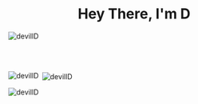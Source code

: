 <h1 align="center">Hey There, I'm D</h1>

<p align="left"> <img src="https://komarev.com/ghpvc/?username=devillD&label=Profile%20views&color=0e75b6&style=flat" alt="devillD" /> </p><br><br>

<p><img align="left" src="https://github-readme-stats.vercel.app/api/top-langs?username=devillD&show_icons=true&locale=en&layout=compact" alt="devillD" /></p>

<p>&nbsp;<img align="center" src="https://github-readme-stats.vercel.app/api?username=devillD&show_icons=true&locale=en" alt="devillD" /></p>

<p><img align="center" src="https://github-readme-streak-stats.herokuapp.com/?user=devillD&" alt="devillD" /></p>
